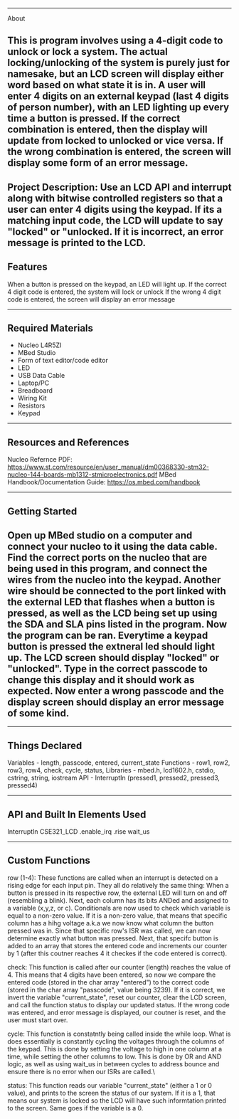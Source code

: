 ------------------
About

This is program involves using a 4-digit code to unlock or lock a system. The actual locking/unlocking of the system is purely just for namesake, but an LCD screen will display either word based on what state it is in.
A user will enter 4 digits on an external keypad (last 4 digits of person number), with an LED lighting up every time a button is pressed. If the correct combination is entered, then the display will update from locked to
unlocked or vice versa. If the wrong combination is entered, the screen will display some form of an error message.
-------------------
Project Description: Use an LCD API and interrupt along with bitwise controlled registers so that a user can enter 4 digits using the keypad. If its a matching input code, the LCD will update to say "locked"
or "unlocked. If it is incorrect, an error message is printed to the LCD.
--------------------
Features
--------------------
When a button is pressed on the keypad, an LED will light up.
If the correct 4 digit code is entered, the system will lock or unlock
If the wrong 4 digit code is entered, the screen will display an error message

--------------------
Required Materials
--------------------
- Nucleo L4R5ZI
- MBed Studio
- Form of text editor/code editor 
- LED
- USB Data Cable
- Laptop/PC
- Breadboard
- Wiring Kit
- Resistors
- Keypad

--------------------
Resources and References
--------------------
Nucleo Refernce PDF: https://www.st.com/resource/en/user_manual/dm00368330-stm32-nucleo-144-boards-mb1312-stmicroelectronics.pdf 
MBed Handbook/Documentation Guide: https://os.mbed.com/handbook

--------------------
Getting Started
--------------------
Open up MBed studio on a computer and connect your nucleo to it using the data cable. Find the correct ports on the nucleo that are being used in this program, and connect the wires from the nucleo into the keypad. Another wire
should be connected to the port linked with the external LED that flashes when a button is pressed, as well as the LCD being set up using the SDA and SLA pins listed in the program. Now the program
can be ran. Everytime a keypad button is pressed the extneral led should light up. The LCD screen should display "locked" or "unlocked". Type in the correct passcode to change this display and 
it should work as expected. Now enter a wrong passcode and the display screen should display an error message of some kind.
--------------------


----------
Things Declared
----------
Variables - length, passcode, entered, current_state
Functions - row1, row2, row3, row4, check, cycle, status,
Libraries - mbed.h, lcd1602.h, cstdio, cstring, string, iostream
API - InterruptIn (pressed1, pressed2, pressed3, pressed4)

----------
API and Built In Elements Used
----------
InterruptIn
CSE321_LCD
.enable_irq
.rise
wait_us


----------
Custom Functions
----------
row (1-4):
These functions are called when an interrupt is detected on a rising edge for each input pin. They all do relatively the same thing: When a button is pressed in its respective row,
the external LED will turn on and off (resembling a blink). Next, each column has its bits ANDed and assigned to a variable (x,y,z, or c). Conditionals are now used to check which variable is equal to a non-zero
value. If it is a non-zero value, that means that specific column has a hihg voltage a.k.a we now know what column the button pressed was in. Since that specific row's ISR was called, we can now determine exactly what button was pressed.
Next, that specifc button is added to an array that stores the entered code and increments our counter by 1 (after this coutner reaches 4 it checkes if the code entered is correct).

check:
This function is called after our counter (length) reaches the value of 4. This means that 4 digits have been entered, so now we compare the entered code (stored in the char array "entered") to the correct code 
(stored in the char array "passcode", value being 3239). If it is correct, we invert the variable "current_state", reset our counter, clear the LCD screen, and call the function status to display our updated status. If the wrong code was entered, and error 
message is displayed, our coutner is reset, and the user must start over.

cycle:
This function is constatntly being called inside the while loop. What is does essentially is constantly cycling the voltages through the columns of the keypad. This is done by setting the voltage to high in one column at a time,
while setting the other columns to low. This is done by OR and AND logic, as well as using wait_us in between cycles to address bounce and ensure there is no error when our ISRs are called.\

status:
This function reads our variable "current_state" (either a 1 or 0 value), and prints to the screen the status of our system. If it is a 1, that means our system is locked so the LCD will have such informtation printed to the screen.
Same goes if the variable is a 0.


